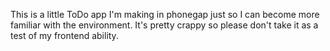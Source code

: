 This is a little ToDo app I'm making in phonegap just so I can become more familiar with the environment. It's pretty crappy so please don't take it as a test of my frontend ability.